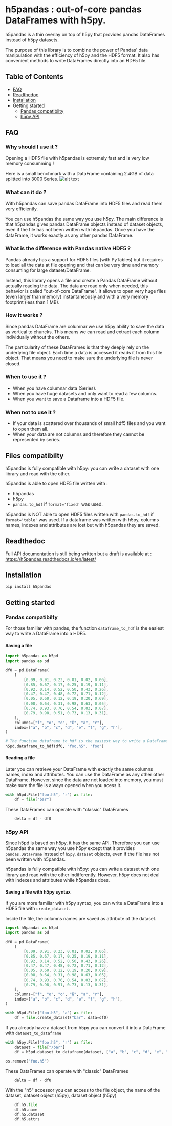 # h5pandas : out-of-core pandas DataFrames with h5py.
h5pandas is a thin overlay on top of h5py that provides pandas DataFrames instead of h5py datasets.

The purpose of this library is to combine the power of Pandas' data manipulation with the efficiency of h5py and the HDF5 format.
It also has convenient methods to write DataFrames directly into an HDF5 file.

## Table of Contents

- [FAQ](#faq)
- [Readthedoc](#readthedoc)
- [Installation](#installation)
- [Getting started](#getting-started)
    - [Pandas compatibilty](#pandas-compatibilty)
    - [h5py API](#h5py-api)

## FAQ

### Why should I use it ?
Opening a HDF5 file with h5pandas is extremely fast and is very low memory consumming !

Here is a small benchmark with a DataFrame containing 2.4GB of data splitted into 3000 Series.
![alt text](https://github.com/Zybulon/h5pandas/blob/main/examples/performances.png?raw=true)

### What can it do ?
With h5pandas can save pandas DataFrame into HDF5 files and read them very efficiently.

You can use h5pandas the same way you use h5py.
The main difference is that h5pandas gives pandas DataFrame objects instead of dataset objects, even if the file has not been written with h5pandas.
Once you have the dataFrame, it works exactly as any other pandas DataFrame.

### What is the difference with Pandas native HDF5 ?
Pandas already has a support for HDF5 files (with PyTables) but it requires to load all the data at
file opening and that can be very time and memory consuming for large dataset/DataFrame.

Instead, this library opens a file and create a Pandas DataFrame without actually reading the data.
The data are read only when needed, this behavior is called "out-of-core DataFrame".
It allows to open very huge files (even larger than memory) instantaneously and with a very memory footprint (less than 1 MB).

### How it works ?
Since pandas DataFrame are columnar we use h5py ability to save the data as vertical to chuncks.
This means we can read and extract each column individually without the others.

The particularity of these DataFrames is that they deeply rely on the underlying file object.
Each time a data is accessed it reads it from this file object.
That means you need to make sure the underlying file is never closed.

### When to use it ?
- When you have columnar data (Series).
- When you have huge datasets and only want to read a few columns.
- When you want to save a Dataframe into a HDF5 file.

### When not to use it ?
- If your data is scattered over thousands of small hdf5 files and you want to open them all.
- When your data are not columns and therefore they cannot be represented by series.

## Files compatibilty
h5pandas is fully compatible with h5py: you can write a dataset with one library and read with the other.

h5pandas is able to open HDF5 file written with :
- h5pandas
- h5py
- `pandas.to_hdf` if `format='fixed'` was used.

h5pandas is NOT able to open HDF5 files written with `pandas.to_hdf` if `format='table'` was used.
If a dataframe was written with h5py, columns names, indexes and attributes are lost but with h5pandas they are saved.

## Readthedoc
Full API documentation is still being written but a draft is available at : https://h5pandas.readthedocs.io/en/latest/

## Installation
```
pip install h5pandas
```

## Getting started

### Pandas compatibilty
For those familiar with pandas, the function `dataframe_to_hdf` is the easiest way to write a DataFrame into a HDF5.

#### Saving a file
```Python
import h5pandas as h5pd
import pandas as pd

df0 = pd.DataFrame(
    [
        [0.09, 0.91, 0.23, 0.01, 0.02, 0.06],
        [0.85, 0.67, 0.17, 0.25, 0.19, 0.11],
        [0.92, 0.14, 0.52, 0.50, 0.43, 0.26],
        [0.47, 0.47, 0.48, 0.72, 0.71, 0.12],
        [0.05, 0.60, 0.12, 0.19, 0.20, 0.69],
        [0.08, 0.64, 0.31, 0.98, 0.63, 0.05],
        [0.74, 0.93, 0.76, 0.54, 0.03, 0.07],
        [0.79, 0.98, 0.51, 0.73, 0.13, 0.31],
    ],
    columns=["f", "o", "o", "ß", "a", "r"],
    index=["a", "b", "c", "d", "e", "f", "g", "h"],
)

# The function dataframe_to_hdf is the easiest way to write a DataFrame into a HDF5
h5pd.dataframe_to_hdf(df0, "foo.h5", "foo")
```

#### Reading a file
Later you can retrieve your DataFrame with exactly the same columns names, index and attributes.
You can use the DataFrame as any other other DataFrame.
However, since the data are not loaded into memory, you must make sure the file is always opened when you acess it.
```Python
with h5pd.File("foo.h5", "r") as file:
    df = file["bar"]
```

These DataFrames can operate with "classic" DataFrames
```Python
    delta = df - df0
```

### h5py API
Since h5pd is based on h5py, it has the same API.
Therefore you can use h5pandas the same way you use h5py except that it provides `pandas.DataFrame` instead of `h5py.dataset` objects, even if the file has not been written with h5pandas.

h5pandas is fully compatible with h5py: you can write a dataset with one library and read with the other indifferently.
However, h5py does not deal with indexes and attributes while h5pandas does.

#### Saving a file with h5py syntax
If you are more familiar with h5py syntax, you can write a DataFrame into a HDF5 file with `create_dataset`.

Inside the file, the columns names are saved as attribute of the dataset.

```Python
import h5pandas as h5pd
import pandas as pd

df0 = pd.DataFrame(
    [
        [0.09, 0.91, 0.23, 0.01, 0.02, 0.06],
        [0.85, 0.67, 0.17, 0.25, 0.19, 0.11],
        [0.92, 0.14, 0.52, 0.50, 0.43, 0.26],
        [0.47, 0.47, 0.48, 0.72, 0.71, 0.12],
        [0.05, 0.60, 0.12, 0.19, 0.20, 0.69],
        [0.08, 0.64, 0.31, 0.98, 0.63, 0.05],
        [0.74, 0.93, 0.76, 0.54, 0.03, 0.07],
        [0.79, 0.98, 0.51, 0.73, 0.13, 0.31],
    ],
    columns=["f", "o", "o", "ß", "a", "r"],
    index=["a", "b", "c", "d", "e", "f", "g", "h"],
)

with h5pd.File("foo.h5", "a") as file:
    df = file.create_dataset("bar", data=df0)

```

If you already have a dataset from h5py you can convert it into a DataFrame with `dataset_to_dataframe`
```Python
with h5py.File("foo.h5", "r") as file:
    dataset = file["/bar"]
    df = h5pd.dataset_to_dataframe(dataset, ["a", "b", "c", "d", "e", "g"])

os.remove("foo.h5")
```

These DataFrames can operate with "classic" DataFrames
```Python
    delta = df - df0
```

With the "h5" accessor you can access to the file object, the name of the dataset, dataset object (h5py), dataset object (h5py)
```Python
    df.h5.file
    df.h5.name
    df.h5.dataset
    df.h5.attrs
```
